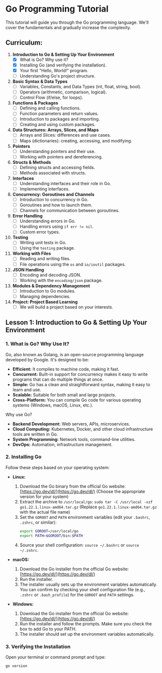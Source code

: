 # Go Programming Tutorial

This tutorial will guide you through the Go programming language. We'll cover the fundamentals and gradually increase the complexity.

## Curriculum:

1.  **Introduction to Go & Setting Up Your Environment**
    *   [x] What is Go? Why use it?
    *   [x] Installing Go (and verifying the installation).
    *   [x] Your first "Hello, World!" program.
    *   [ ] Understanding Go's project structure.

2.  **Basic Syntax & Data Types**
    *   [ ] Variables, Constants, and Data Types (int, float, string, bool).
    *   [ ] Operators (arithmetic, comparison, logical).
    *   [ ] Control Flow (if/else, for loops).

3.  **Functions & Packages**
    *   [ ] Defining and calling functions.
    *   [ ] Function parameters and return values.
    *   [ ] Introduction to packages and importing.
    *   [ ] Creating and using custom packages.

4.  **Data Structures: Arrays, Slices, and Maps**
    *   [ ] Arrays and Slices: differences and use cases.
    *   [ ] Maps (dictionaries): creating, accessing, and modifying.

5.  **Pointers**
    *   [ ] Understanding pointers and their use.
    *   [ ] Working with pointers and dereferencing.

6.  **Structs & Methods**
    *   [ ] Defining structs and accessing fields.
    *   [ ] Methods associated with structs.

7.  **Interfaces**
    *   [ ] Understanding interfaces and their role in Go.
    *   [ ] Implementing interfaces.

8.  **Concurrency: Goroutines and Channels**
    *   [ ] Introduction to concurrency in Go.
    *   [ ] Goroutines and how to launch them.
    *   [ ] Channels for communication between goroutines.

9.  **Error Handling**
    *   [ ] Understanding errors in Go.
    *   [ ] Handling errors using `if err != nil`.
    *   [ ] Custom error types.

10. **Testing**
    *   [ ] Writing unit tests in Go.
    *   [ ] Using the `testing` package.

11. **Working with Files**
    *   [ ] Reading and writing files.
    *   [ ] File operations using the `os` and `io/ioutil` packages.

12. **JSON Handling**
    *   [ ] Encoding and decoding JSON.
    *   [ ] Working with the `encoding/json` package.

13. **Modules & Dependency Management**
    *   [ ] Introduction to Go modules.
    *   [ ] Managing dependencies.

14. **Project: Project Based Learning**
    *   [ ] We will build a project based on your interests.

## Lesson 1: Introduction to Go & Setting Up Your Environment

### 1. What is Go? Why Use It?

Go, also known as Golang, is an open-source programming language developed by Google. It's designed to be:

*   **Efficient:** It compiles to machine code, making it fast.
*   **Concurrent:** Built-in support for concurrency makes it easy to write programs that can do multiple things at once.
*   **Simple:** Go has a clean and straightforward syntax, making it easy to learn and use.
*   **Scalable:** Suitable for both small and large projects.
*   **Cross-Platform:**  You can compile Go code for various operating systems (Windows, macOS, Linux, etc.).

Why use Go?

*   **Backend Development:** Web servers, APIs, microservices.
*   **Cloud Computing:** Kubernetes, Docker, and other cloud infrastructure tools are written in Go.
*   **System Programming:** Network tools, command-line utilities.
*   **DevOps:** Automation, infrastructure management.

### 2. Installing Go

Follow these steps based on your operating system:

*   **Linux:**
    1.  Download the Go binary from the official Go website: [https://go.dev/dl/](https://go.dev/dl/) (Choose the appropriate version for your system)
    2.  Extract the archive to `/usr/local/go`: `sudo tar -C /usr/local -xzf go1.22.1.linux-amd64.tar.gz` (Replace `go1.22.1.linux-amd64.tar.gz` with the actual file name)
    3.  Set the `GOROOT` and `PATH` environment variables (edit your `.bashrc`, `.zshrc`, or similar):
        ```bash
        export GOROOT=/usr/local/go
        export PATH=$GOROOT/bin:$PATH
        ```
    4.  Source your shell configuration: `source ~/.bashrc` or `source ~/.zshrc`.

*   **macOS:**
    1.  Download the Go installer from the official Go website: [https://go.dev/dl/](https://go.dev/dl/)
    2.  Run the installer.
    3.  The installer usually sets up the environment variables automatically.  You can confirm by checking your shell configuration file (e.g., `.zshrc` or `.bash_profile`) for the `GOROOT` and `PATH` settings.

*   **Windows:**
    1.  Download the Go installer from the official Go website: [https://go.dev/dl/](https://go.dev/dl/)
    2.  Run the installer and follow the prompts. Make sure you check the box to add Go to your PATH.
    3.  The installer should set up the environment variables automatically.

### 3. Verifying the Installation

Open your terminal or command prompt and type:

```bash
go version